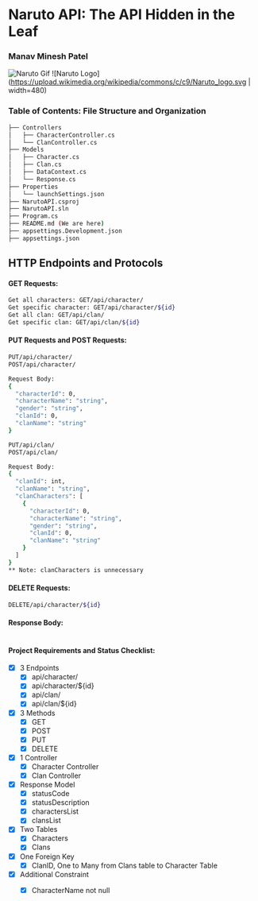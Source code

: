 ﻿# Naruto API: The API Hidden in the Leaf
### Manav Minesh Patel

![Naruto Gif](https://media.giphy.com/media/Mj0gk1wnekXC0/giphy.gif) ![Naruto Logo](https://upload.wikimedia.org/wikipedia/commons/c/c9/Naruto_logo.svg | width=480)
### Table of Contents: File Structure and Organization

```bash
├── Controllers
│   ├── CharacterController.cs
│   └── ClanController.cs
├── Models
│   ├── Character.cs
│   ├── Clan.cs
│   ├── DataContext.cs
│   └── Response.cs
├── Properties
│   └── launchSettings.json
├── NarutoAPI.csproj
├── NarutoAPI.sln
├── Program.cs
├── README.md (We are here)
├── appsettings.Development.json
├── appsettings.json
```

## HTTP Endpoints and Protocols

#### GET Requests:

```bash
Get all characters: GET/api/character/
Get specific character: GET/api/character/${id}
Get all clan: GET/api/clan/
Get specific clan: GET/api/clan/${id}
```

#### PUT Requests and POST Requests:

```bash
PUT/api/character/
POST/api/character/

Request Body:
{
  "characterId": 0,
  "characterName": "string",
  "gender": "string",
  "clanId": 0,
  "clanName": "string"
}

PUT/api/clan/
POST/api/clan/

Request Body:
{
  "clanId": int,
  "clanName": "string",
  "clanCharacters": [
    {
      "characterId": 0,
      "characterName": "string",
      "gender": "string",
      "clanId": 0,
      "clanName": "string"
    }
  ]
}
** Note: clanCharacters is unnecessary
```

#### DELETE Requests:

```bash
DELETE/api/character/${id}
```
#### Response Body:

```bash

```
#### Project Requirements and Status Checklist:
- [X] 3 Endpoints
    - [X] api/character/
    - [X] api/character/${id}
    - [X] api/clan/
    - [X] api/clan/${id}
- [X] 3 Methods
    - [X] GET
    - [X] POST
    - [X] PUT
    - [X] DELETE
- [X] 1 Controller
    - [X] Character Controller
    - [X] Clan Controller
- [X] Response Model
    - [X] statusCode
    - [X] statusDescription
    - [X] charactersList
    - [X] clansList
- [X] Two Tables
    - [X] Characters
    - [X] Clans
- [X] One Foreign Key
    - [X] ClanID, One to Many from Clans table to Character Table
- [X] Additional Constraint
    - [X] CharacterName not null




